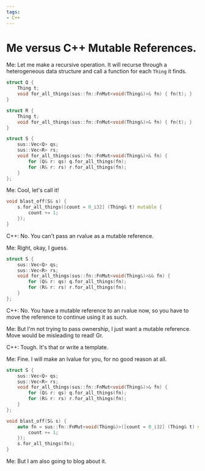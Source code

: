 ```yaml
---
tags:
- C++
---
```


# Me versus C++ Mutable References.

Me: Let me make a recursive operation. It will recurse through a heterogeneous data structure and
call a function for each `Thing` it finds.

```cpp
struct Q {
    Thing t;
    void for_all_things(sus::fn::FnMut<void(Thing&)>& fn) { fn(t); }
}

struct R {
    Thing t;
    void for_all_things(sus::fn::FnMut<void(Thing&)>& fn) { fn(t); }
}

struct S {
    sus::Vec<Q> qs;
    sus::Vec<R> rs;
    void for_all_things(sus::fn::FnMut<void(Thing&)>& fn) {
        for (Q& r: qs) q.for_all_things(fn);
        for (R& r: rs) r.for_all_things(fn);
    }
};
```

Me: Cool, let's call it!

```cpp
void blast_off(S& s) {
    s.for_all_things([count = 0_i32] (Thing& t) mutable {
        count += 1;
    });
}
```

C++: No. You can't pass an rvalue as a mutable reference.

Me: Right, okay, I guess.

```cpp
struct S {
    sus::Vec<Q> qs;
    sus::Vec<R> rs;
    void for_all_things(sus::fn::FnMut<void(Thing&)>&& fn) {
        for (Q& r: qs) q.for_all_things(fn);
        for (R& r: rs) r.for_all_things(fn);
    }
};
```

C++: No. You have a mutable reference to an rvalue now, so you have to move the reference to continue using it as such.

Me: But I'm not trying to pass ownership, I just want a mutable reference. Move would be misleading to read! Gr.

C++: Tough. It's that or write a template.

Me: Fine. I will make an lvalue for you, for no good reason at all.

```cpp
struct S {
    sus::Vec<Q> qs;
    sus::Vec<R> rs;
    void for_all_things(sus::fn::FnMut<void(Thing&)>& fn) {
        for (Q& r: qs) q.for_all_things(fn);
        for (R& r: rs) r.for_all_things(fn);
    }
};

void blast_off(S& s) {
    auto fn = sus::fn::FnMut<void(Thing&)>([count = 0_i32] (Thing& t) mutable {
        count += 1;
    });
    s.for_all_things(fn);
}
```

Me: But I am also going to blog about it.
